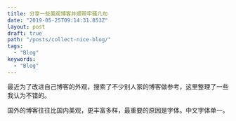 ```yaml
---
title: 分享一些美观博客并顺带牢骚几句
date: "2019-05-25T09:14:31.853Z"
layout: post
draft: true
path: "/posts/collect-nice-blog/"
tags:
  - "Blog"
keywords:
  - "Blog"
---
```


最近为了改进自己博客的外观，搜索了不少别人家的博客做参考，这里整理了一些我认为不错的。

国外的博客往往比国内美观，更丰富多样，最重要的原因是字体。中文字体单一。
